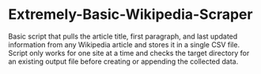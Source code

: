# Extremely-Basic-Wikipedia-Scraper
Basic script that pulls the article title, first paragraph, and last updated information from any Wikipedia article and stores it in a single CSV file. Script only works for one site at a time and checks the target directory for an existing output file before creating or appending the collected data.
